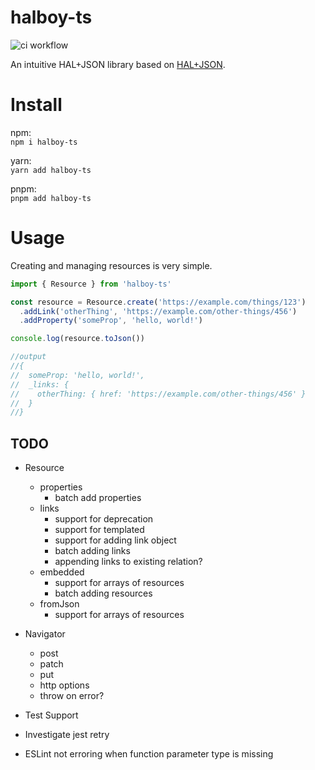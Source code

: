 # halboy-ts

![ci workflow](https://github.com/JDurstberger/halboy-ts/actions/workflows/ci.yml/badge.svg)

An intuitive HAL+JSON library based on [HAL+JSON](https://datatracker.ietf.org/doc/html/draft-kelly-json-hal-11).

# Install

npm:<br/> `npm i halboy-ts`

yarn:<br/> `yarn add halboy-ts`

pnpm:<br/> `pnpm add halboy-ts`

# Usage

Creating and managing resources is very simple.

```ts
import { Resource } from 'halboy-ts'

const resource = Resource.create('https://example.com/things/123')
  .addLink('otherThing', 'https://example.com/other-things/456')
  .addProperty('someProp', 'hello, world!')

console.log(resource.toJson())

//output
//{
//  someProp: 'hello, world!',
//  _links: {
//    otherThing: { href: 'https://example.com/other-things/456' }
//  }
//}
```

## TODO

- Resource

  - properties
    - batch add properties
  - links
    - support for deprecation
    - support for templated
    - support for adding link object
    - batch adding links
    - appending links to existing relation?
  - embedded
    - support for arrays of resources
    - batch adding resources
  - fromJson
    - support for arrays of resources

- Navigator

  - post
  - patch
  - put
  - http options
  - throw on error?

- Test Support

- Investigate jest retry
- ESLint not erroring when function parameter type is missing
